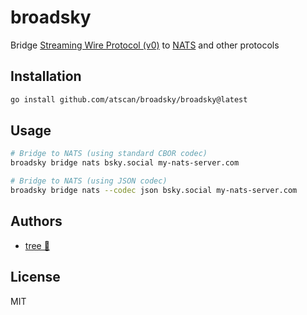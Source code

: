 # broadsky

Bridge [Streaming Wire Protocol (v0)](https://atproto.com/specs/event-stream#streaming-wire-protocol-v0) to [NATS](https://nats.io/) and other protocols

## Installation

```bash
go install github.com/atscan/broadsky/broadsky@latest
```

## Usage

```bash
# Bridge to NATS (using standard CBOR codec)
broadsky bridge nats bsky.social my-nats-server.com

# Bridge to NATS (using JSON codec)
broadsky bridge nats --codec json bsky.social my-nats-server.com
```

## Authors

- [tree 🌴](https://bsky.app/profile/did:plc:524tuhdhh3m7li5gycdn6boe)

## License

MIT